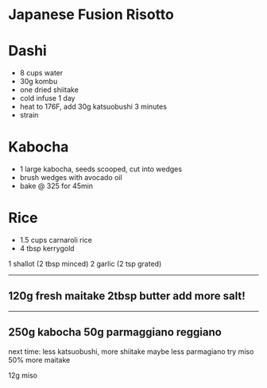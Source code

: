 # Japanese Fusion Risotto

# Dashi
- 8 cups water
- 30g kombu
- one dried shiitake
- cold infuse 1 day
- heat to 176F, add 30g katsuobushi 3 minutes
- strain

# Kabocha
- 1 large kabocha, seeds scooped, cut into wedges
- brush wedges with avocado oil
- bake @ 325 for 45min

# Rice
- 1.5 cups carnaroli rice
- 4 tbsp kerrygold



1 shallot (2 tbsp minced)
2 garlic (2 tsp grated)

---
120g fresh maitake
2tbsp butter
add more salt!
---

---
250g kabocha
50g parmaggiano reggiano
---


next time: less katsuobushi, more shiitake
maybe less parmagiano
try miso
50% more maitake




12g miso
